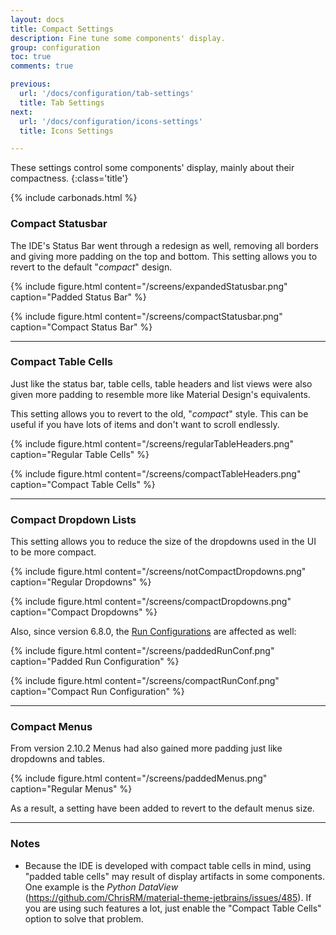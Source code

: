```yaml
---
layout: docs
title: Compact Settings
description: Fine tune some components' display.
group: configuration
toc: true
comments: true

previous:
  url: '/docs/configuration/tab-settings'
  title: Tab Settings
next:
  url: '/docs/configuration/icons-settings'
  title: Icons Settings

---
```


These settings control some components' display, mainly about their compactness.
{:class='title'}

{% include carbonads.html %}

### Compact Statusbar

The IDE's Status Bar went through a redesign as well, removing all borders and giving more padding on the top and
bottom. This setting allows you to revert to the default "_compact_" design.


{% include figure.html content="/screens/expandedStatusbar.png" caption="Padded Status Bar" %}

{% include figure.html content="/screens/compactStatusbar.png" caption="Compact Status Bar" %}

----
### Compact Table Cells

Just like the status bar, table cells, table headers and list views were also given more padding to resemble more like
Material Design's equivalents.

This setting allows you to revert to the old, "_compact_" style. This can be useful if you have lots of items and don't
want to scroll endlessly.

{% include figure.html content="/screens/regularTableHeaders.png" caption="Regular Table Cells" %}

{% include figure.html content="/screens/compactTableHeaders.png" caption="Compact Table Cells" %}

----
### Compact Dropdown Lists

This setting allows you to reduce the size of the dropdowns used in the UI to be more compact.

{% include figure.html content="/screens/notCompactDropdowns.png" caption="Regular Dropdowns" %}

{% include figure.html content="/screens/compactDropdowns.png" caption="Compact Dropdowns" %}

Also, since version 6.8.0, the [Run Configurations](https://www.jetbrains.com/help/idea/run-debug-configuration.html) are affected as well:

{% include figure.html content="/screens/paddedRunConf.png" caption="Padded Run Configuration" %}

{% include figure.html content="/screens/compactRunConf.png" caption="Compact Run Configuration" %}


----
### Compact Menus

From version 2.10.2 Menus had also gained more padding just like dropdowns and tables.

{% include figure.html content="/screens/paddedMenus.png" caption="Regular Menus" %}

As a result, a setting have been added to revert to the default menus size.

----
### Notes

- Because the IDE is developed with compact table cells in mind, using "padded table cells" may result of display
  artifacts in some components. One example is the *Python DataView*
  (<https://github.com/ChrisRM/material-theme-jetbrains/issues/485>). If you are using such features a lot, just enable
  the "Compact Table Cells" option to solve that problem.

